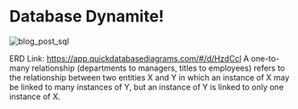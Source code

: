 # Database Dynamite!
![blog_post_sql](https://user-images.githubusercontent.com/115101031/210284687-68a4303f-ce40-41bc-857b-44f592b14280.gif)



ERD Link: https://app.quickdatabasediagrams.com/#/d/HzdCcl
A one-to-many relationship (departments to managers, titles to employees) refers to the relationship between two entities X and Y in which an instance of X may be linked to many instances of Y, but an instance of Y is linked to only one instance of X.
